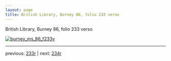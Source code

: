 ```yaml
---
layout: page
title: British Library, Burney 86, folio 233 verso
---
```


British Library, Burney 86, folio 233 verso

[![burney_ms_86_f233v](http://www.homermultitext.org/iipsrv?IIIF=/project/homer/pyramidal/deepzoom/bl/burney86imgs/v1/burney_ms_86_f233v.tif/full/800,/0/default.jpg)](http://www.homermultitext.org/ict2/?urn=urn:cite2:bl:burney86imgs.v1:burney_ms_86_f233v) 

---

previous:  [233r](../233r/) | next: [234r](../234r/)